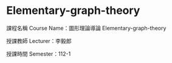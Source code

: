 # Elementary-graph-theory
課程名稱 Course Name：圖形理論導論 Elementary-graph-theory

授課教師 Lecturer：李毅郎

授課時間 Semester：112-1
